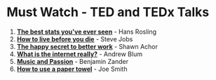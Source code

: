 # Must Watch - TED and TEDx Talks
1. [**The best stats you've ever seen**](http://www.ted.com/talks/hans_rosling_shows_the_best_stats_you_ve_ever_seen) - Hans Rosling
2. [**How to live before you die**](http://www.ted.com/talks/steve_jobs_how_to_live_before_you_die) - Steve Jobs
3. [**The happy secret to better work**](http://www.ted.com/talks/shawn_achor_the_happy_secret_to_better_work) - Shawn Achor
4. [**What is the internet really?**](http://www.ted.com/talks/andrew_blum_what_is_the_internet_really) - Andrew Blum
5. [**Music and Passion**](http://www.ted.com/talks/benjamin_zander_on_music_and_passion) - Benjamin Zander
6. [**How to use a paper towel**](http://www.ted.com/talks/joe_smith_how_to_use_a_paper_towel) - Joe Smith
